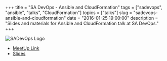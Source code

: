 +++
title = "SA DevOps - Ansible and CloudFormation"
tags = ["sadevops", "ansible", "talks", "CloudFormation"]
topics = ["talks"]
slug = "sadevops-ansible-and-cloudformation"
date = "2016-01-25 19:00:00"
description = "Slides and materials for Ansible and CloudFormation talk at SA DevOps."
+++

![SADevOps Logo](/images/SADevOps.png)

* [MeetUp Link](http://www.meetup.com/SanAntonioDevOps/events/227865218/)
* [Slides]({filename}/slides/Ansible-and-CloudFormation.pdf)
